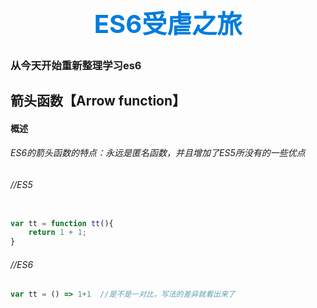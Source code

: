 <h1 style="font-size: 40px;text-align:center;color: #007cdc;font-weight: bold;">
    ES6受虐之旅
</h1>

###  从今天开始重新整理学习es6



<h2 style="font-weight: bold;">箭头函数【Arrow function】</h2> 

#### 概述

###### ES6的箭头函数的特点：永远是匿名函数，并且增加了ES5所没有的一些优点


###### //ES5

````js

var tt = function tt(){
	return 1 + 1;
}
````

###### //ES6

````js
var tt = () => 1+1  //是不是一对比，写法的差异就看出来了
````

